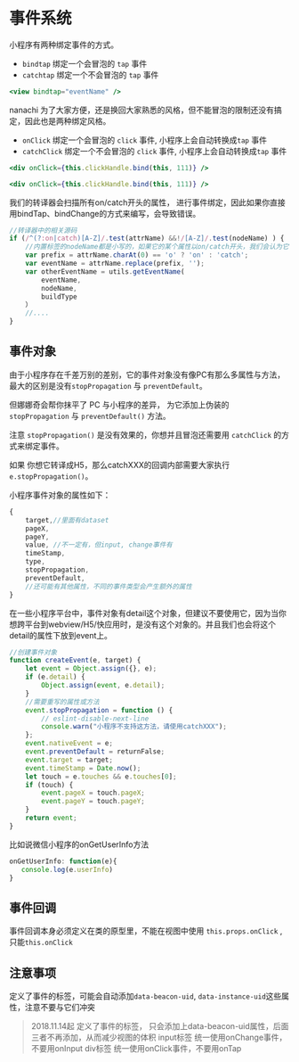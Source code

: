 # 事件系统

小程序有两种绑定事件的方式。

- `bindtap` 绑定一个会冒泡的 `tap` 事件
- `catchtap` 绑定一个不会冒泡的 `tap` 事件

```jsx
<view bindtap="eventName" />
```

nanachi 为了大家方便，还是换回大家熟悉的风格，但不能冒泡的限制还没有搞定，因此也是两种绑定风格。

- `onClick` 绑定一个会冒泡的 `click` 事件, 小程序上会自动转换成`tap` 事件
- `catchClick` 绑定一个不会冒泡的 `click` 事件, 小程序上会自动转换成`tap` 事件

```jsx
<div onClick={this.clickHandle.bind(this, 111)} />
```

```jsx
<div onClick={this.clickHandle.bind(this, 111)} />
```

我们的转译器会扫描所有on/catch开头的属性， 进行事件绑定，因此如果你直接用bindTap、bindChange的方式来编写，会导致错误。

```javascript
//转译器中的相关源码
if (/^(?:on|catch)[A-Z]/.test(attrName) &&!/[A-Z]/.test(nodeName) ) {
    //内置标签的nodeName都是小写的，如果它的某个属性以on/catch开头，我们会认为它可能是事件
    var prefix = attrName.charAt(0) == 'o' ? 'on' : 'catch';
    var eventName = attrName.replace(prefix, '');
    var otherEventName = utils.getEventName(
        eventName,
        nodeName,
        buildType
    ）
    //....
}
```

## 事件对象

由于小程序存在千差万别的差别，它的事件对象没有像PC有那么多属性与方法，最大的区别是没有`stopPropagation` 与 `preventDefault`。

但娜娜奇会帮你抹平了 PC 与小程序的差异， 为它添加上伪装的 `stopPropagation` 与 `preventDefault()` 方法。

注意 `stopPropagation()` 是没有效果的，你想并且冒泡还需要用 `catchClick` 的方式来绑定事件。

如果 你想它转译成H5，那么catchXXX的回调内部需要大家执行 `e.stopPropagation()`。

小程序事件对象的属性如下：

```jsx
{
    target,//里面有dataset
    pageX,
    pageY,
    value, //不一定有，但input, change事件有
    timeStamp,
    type,
    stopPropagation,
    preventDefault,
    //还可能有其他属性，不同的事件类型会产生额外的属性
}
```
在一些小程序平台中，事件对象有detail这个对象，但建议不要使用它，因为当你想跨平台到webview/H5/快应用时，是没有这个对象的。并且我们也会将这个detail的属性下放到event上。

```javascript
//创建事件对象
function createEvent(e, target) {
    let event = Object.assign({}, e);
    if (e.detail) {
        Object.assign(event, e.detail);
    }
    //需要重写的属性或方法
    event.stopPropagation = function () {
        // eslint-disable-next-line
        console.warn("小程序不支持这方法，请使用catchXXX");
    };
    event.nativeEvent = e;
    event.preventDefault = returnFalse;
    event.target = target;
    event.timeStamp = Date.now();
    let touch = e.touches && e.touches[0];
    if (touch) {
        event.pageX = touch.pageX;
        event.pageY = touch.pageY;
    }
    return event;
}
```
比如说微信小程序的onGetUserInfo方法

```javascript
onGetUserInfo: function(e){
   console.log(e.userInfo)
}
```

## 事件回调

事件回调本身必须定义在类的原型里，不能在视图中使用 `this.props.onClick` ,只能`this.onClick`

## 注意事项

定义了事件的标签，可能会自动添加`data-beacon-uid`, `data-instance-uid`这些属性，注意不要与它们冲突

> 2018.11.14起 定义了事件的标签， 只会添加上data-beacon-uid属性，后面三者不再添加，从而减少视图的体积
> input标签 统一使用onChange事件，不要用onInput
> div标签 统一使用onClick事件，不要用onTap